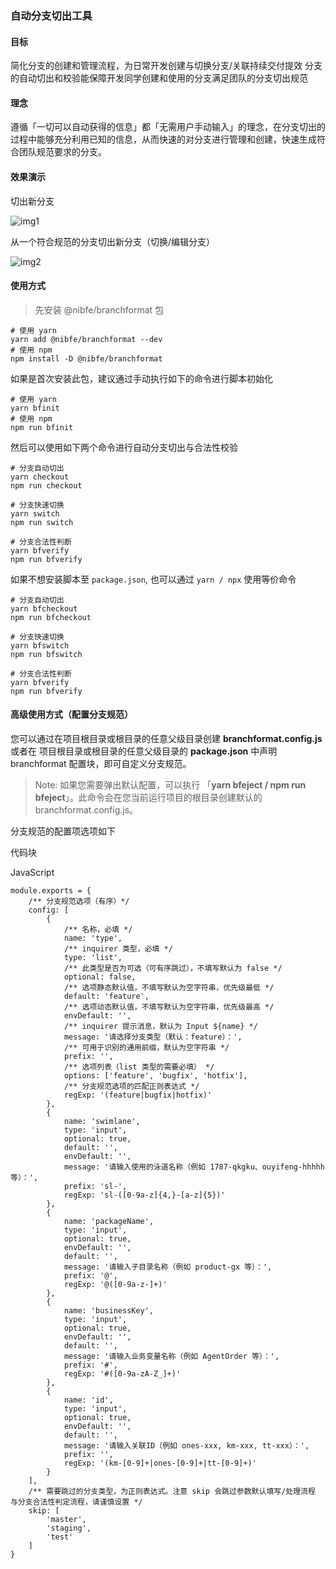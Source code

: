 ### 自动分支切出工具


#### 目标
简化分支的创建和管理流程，为日常开发创建与切换分支/关联持续交付提效
分支的自动切出和校验能保障开发同学创建和使用的分支满足团队的分支切出规范


#### 理念

遵循「一切可以自动获得的信息」都「无需用户手动输入」的理念，在分支切出的过程中能够充分利用已知的信息，从而快速的对分支进行管理和创建，快速生成符合团队规范要求的分支。



#### 效果演示

切出新分支

![img1](https://p0.meituan.net/travelcube/5950184e969872b71c1d494ddaeb143f613403.gif)

从一个符合规范的分支切出新分支（切换/编辑分支）

![img2](https://p0.meituan.net/travelcube/3f6abf357adf147db4b898c6860a0912652844.gif)





#### 使用方式

> 先安装 @nibfe/branchformat 包

```shell
# 使用 yarn
yarn add @nibfe/branchformat --dev
# 使用 npm
npm install -D @nibfe/branchformat
```

如果是首次安装此包，建议通过手动执行如下的命令进行脚本初始化


```shell
# 使用 yarn
yarn bfinit
# 使用 npm
npm run bfinit
```

然后可以使用如下两个命令进行自动分支切出与合法性校验

```shell
# 分支自动切出
yarn checkout
npm run checkout

# 分支快速切换
yarn switch
npm run switch

# 分支合法性判断
yarn bfverify
npm run bfverify
```

如果不想安装脚本至 `package.json`, 也可以通过 `yarn / npx` 使用等价命令

```shell
# 分支自动切出
yarn bfcheckout
npm run bfcheckout

# 分支快速切换
yarn bfswitch
npm run bfswitch

# 分支合法性判断
yarn bfverify
npm run bfverify
```


#### 高级使用方式（配置分支规范）

您可以通过在项目根目录或根目录的任意父级目录创建 **branchformat.config.js** 或者在 项目根目录或根目录的任意父级目录的 **package.json** 中声明 branchformat 配置块，即可自定义分支规范。

> Note: 如果您需要弹出默认配置，可以执行 「**yarn bfeject / npm run bfeject**」。此命令会在您当前运行项目的根目录创建默认的 branchformat.config.js。

分支规范的配置项选项如下

代码块

JavaScript

```
module.exports = {
    /** 分支规范选项（有序）*/
    config: [
        {
            /** 名称，必填 */
            name: 'type',
            /** inquirer 类型，必填 */
            type: 'list',
            /** 此类型是否为可选（可有序跳过），不填写默认为 false */
            optional: false,
            /** 选项静态默认值，不填写默认为空字符串，优先级最低 */
            default: 'feature',
            /** 选项动态默认值，不填写默认为空字符串，优先级最高 */
            envDefault: '',
            /** inquirer 提示消息，默认为 Input ${name} */
            message: '请选择分支类型（默认：feature）：',
            /** 可用于识别的通用前缀，默认为空字符串 */
            prefix: '',
            /** 选项列表（list 类型的需要必填） */
            options: ['feature', 'bugfix', 'hotfix'],
            /** 分支规范选项的匹配正则表达式 */
            regExp: '(feature|bugfix|hotfix)'
        },
        {
            name: 'swimlane',
            type: 'input',
            optional: true,
            default: '',
            envDefault: '',
            message: '请输入使用的泳道名称（例如 1787-qkgku、ouyifeng-hhhhh 等）：',
            prefix: 'sl-',
            regExp: 'sl-([0-9a-z]{4,}-[a-z]{5})'
        },
        {
            name: 'packageName',
            type: 'input',
            optional: true,
            envDefault: '',
            default: '',
            message: '请输入子目录名称（例如 product-gx 等）：',
            prefix: '@',
            regExp: '@([0-9a-z-]+)'
        },
        {
            name: 'businessKey',
            type: 'input',
            optional: true,
            envDefault: '',
            default: '',
            message: '请输入业务变量名称（例如 AgentOrder 等）：',
            prefix: '#',
            regExp: '#([0-9a-zA-Z_]+)'
        },
        {
            name: 'id',
            type: 'input',
            optional: true,
            envDefault: '',
            default: '',
            message: '请输入关联ID（例如 ones-xxx, km-xxx, tt-xxx）：',
            prefix: '',
            regExp: '(km-[0-9]+|ones-[0-9]+|tt-[0-9]+)'
        }
    ],
    /** 需要跳过的分支类型，为正则表达式。注意 skip 会跳过参数默认填写/处理流程 与分支合法性判定流程，请谨慎设置 */
    skip: [
        'master',
        'staging',
        'test'
    ]
}
```
